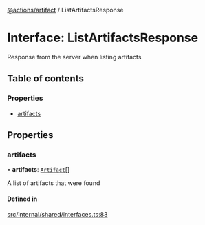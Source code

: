 [@actions/artifact](../README.md) / ListArtifactsResponse

# Interface: ListArtifactsResponse

Response from the server when listing artifacts

## Table of contents

### Properties

- [artifacts](ListArtifactsResponse.md#artifacts)

## Properties

### artifacts

• **artifacts**: [`Artifact`](Artifact.md)[]

A list of artifacts that were found

#### Defined in

[src/internal/shared/interfaces.ts:83](https://github.com/actions/toolkit/blob/f522fdf/packages/artifact/src/internal/shared/interfaces.ts#L83)
